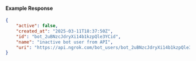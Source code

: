 <!-- Code generated for API Clients. DO NOT EDIT. -->

#### Example Response

```json
{
	"active": false,
	"created_at": "2025-03-11T18:37:50Z",
	"id": "bot_2uBNzcJdryXi14b1kzpQle3YCid",
	"name": "inactive bot user from API",
	"uri": "https://api.ngrok.com/bot_users/bot_2uBNzcJdryXi14b1kzpQle3YCid"
}
```
